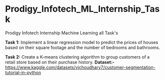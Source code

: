 # Prodigy_Infotech_ML_Internship_Task
Prodigy Infotech Internship Machine Learning all Task's

**Task 1:** Implement a linear regression model to predict the prices of houses based on their square footage and the number of bedrooms and bathrooms.


**Task 2:** Create a K-means clustering algorithm to group customers of a retail store based on their purchase history.
**Dataset:-** https://www.kaggle.com/datasets/vjchoudhary7/customer-segmentation-tutorial-in-python
